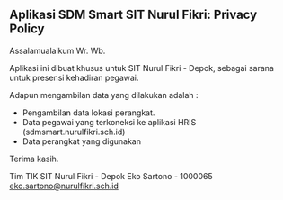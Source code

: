 ## Aplikasi SDM Smart SIT Nurul Fikri: Privacy Policy

Assalamualaikum Wr. Wb.

Aplikasi ini dibuat khusus untuk SIT Nurul Fikri - Depok, sebagai sarana untuk presensi kehadiran pegawai.

Adapun mengambilan data yang dilakukan adalah :
- Pengambilan data lokasi perangkat.
- Data pegawai yang terkoneksi ke aplikasi HRIS (sdmsmart.nurulfikri.sch.id)
- Data perangkat yang digunakan

Terima kasih.

Tim TIK SIT Nurul Fikri - Depok
Eko Sartono - 1000065
eko.sartono@nurulfikri.sch.id
